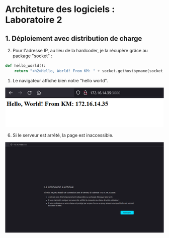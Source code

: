 # Architeture des logiciels : Laboratoire 2

## 1. Déploiement avec distribution de charge

2.  Pour l'adresse IP, au lieu de la hardcoder, je la récupère grâce au package "socket" :

```python
def hello_world():
    return "<h2>Hello, World! From KM: " + socket.gethostbyname(socket.gethostname()) + "</h2>"
```

1. Le navigateur affiche bien notre "hello world".

![](captures/Helloworld.PNG)

6. Si le serveur est arrêté, la page est inaccessible.

![](captures/Unreachableserver.PNG)